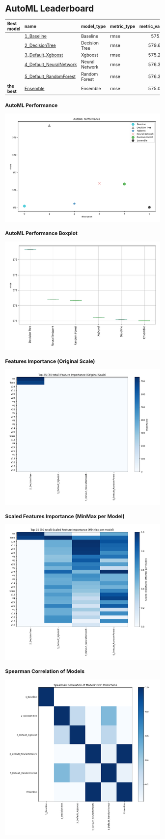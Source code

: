 # AutoML Leaderboard

| Best model   | name                                                         | model_type     | metric_type   |   metric_value |   train_time |
|:-------------|:-------------------------------------------------------------|:---------------|:--------------|---------------:|-------------:|
|              | [1_Baseline](1_Baseline/README.md)                           | Baseline       | rmse          |        575.08  |         1.39 |
|              | [2_DecisionTree](2_DecisionTree/README.md)                   | Decision Tree  | rmse          |        579.677 |        23.57 |
|              | [3_Default_Xgboost](3_Default_Xgboost/README.md)             | Xgboost        | rmse          |        575.216 |         9.55 |
|              | [4_Default_NeuralNetwork](4_Default_NeuralNetwork/README.md) | Neural Network | rmse          |        576.386 |         3.12 |
|              | [5_Default_RandomForest](5_Default_RandomForest/README.md)   | Random Forest  | rmse          |        576.343 |        16.9  |
| **the best** | [Ensemble](Ensemble/README.md)                               | Ensemble       | rmse          |        575.016 |         0.62 |

### AutoML Performance
![AutoML Performance](ldb_performance.png)

### AutoML Performance Boxplot
![AutoML Performance Boxplot](ldb_performance_boxplot.png)

### Features Importance (Original Scale)
![features importance across models](features_heatmap.png)



### Scaled Features Importance (MinMax per Model)
![scaled features importance across models](features_heatmap_scaled.png)



### Spearman Correlation of Models
![models spearman correlation](correlation_heatmap.png)

